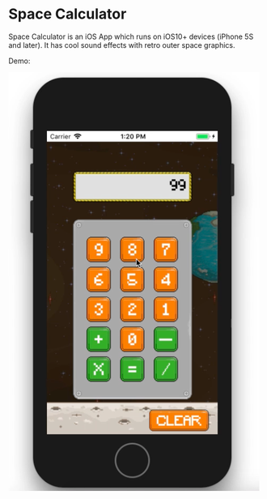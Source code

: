 # Space Calculator

Space Calculator is an iOS App which runs on iOS10+ devices (iPhone 5S and later). It has cool sound effects with retro outer space graphics.

Demo: 

[![Watch the video](https://raw.githubusercontent.com/luciferreeves/space-calculator/master/demopic.png)](https://raw.githubusercontent.com/luciferreeves/space-calculator/master/demo.mov)
